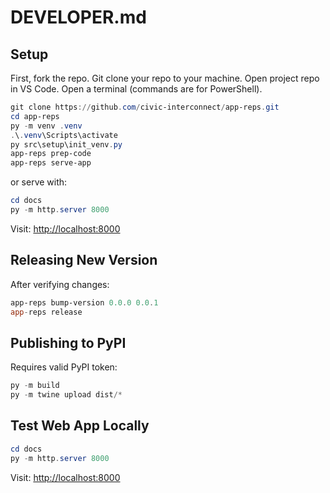 # DEVELOPER.md

## Setup

First, fork the repo. Git clone your repo to your machine. Open project repo in VS Code.
Open a terminal (commands are for PowerShell).

```powershell
git clone https://github.com/civic-interconnect/app-reps.git
cd app-reps
py -m venv .venv
.\.venv\Scripts\activate
py src\setup\init_venv.py
app-reps prep-code
app-reps serve-app
```

or serve with:

```powershell
cd docs
py -m http.server 8000
```

Visit: <http://localhost:8000>

## Releasing New Version

After verifying changes:

```powershell
app-reps bump-version 0.0.0 0.0.1
app-reps release
```

## Publishing to PyPI

Requires valid PyPI token:

```powershell
py -m build
py -m twine upload dist/*
```

## Test Web App Locally

```powershell
cd docs
py -m http.server 8000
```

Visit: <http://localhost:8000>
